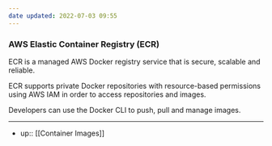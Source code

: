 ```yaml
---
date updated: 2022-07-03 09:55
---
```


### AWS Elastic Container Registry (ECR)

ECR is a managed AWS Docker registry service that is secure, scalable and reliable.

ECR supports private Docker repositories with resource-based permissions using AWS IAM in order to access repositories and images.

Developers can use the Docker CLI to push, pull and manage images.

---

- up:: [[Container Images]]
